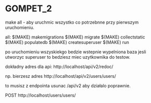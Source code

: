 # GOMPET_2


make all - aby uruchmic wszystko co potrzebnne przy pierwszym uruchomieniu.

all:
	$(MAKE) makemigrations
	$(MAKE) migrate
	$(MAKE) collectstatic
	$(MAKE) populatedb
	$(MAKE) createsuperuser
	$(MAKE) run

po uruchomieniu wszyskiekgo bedzie wstepnie wypelniona baza jesli utworzyc superuser to bedziesz miec uzytkownika do testow.


dokładny adres dla api:
http://localhost/api/v2/redoc/

np. bierzesz adres 
http://localhost/api/v2/users/users/

to musisz z endpointa usunac /api/v2 aby działalo poprawnie.

POST
http://localhost/users/users/


